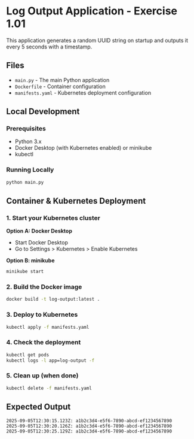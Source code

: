 # Log Output Application - Exercise 1.01

This application generates a random UUID string on startup and outputs it every 5 seconds with a timestamp.

## Files

- `main.py` - The main Python application
- `Dockerfile` - Container configuration
- `manifests.yaml` - Kubernetes deployment configuration

## Local Development

### Prerequisites
- Python 3.x
- Docker Desktop (with Kubernetes enabled) or minikube
- kubectl

### Running Locally
```bash
python main.py
```

## Container & Kubernetes Deployment

### 1. Start your Kubernetes cluster
**Option A: Docker Desktop**
- Start Docker Desktop
- Go to Settings > Kubernetes > Enable Kubernetes

**Option B: minikube**
```bash
minikube start
```

### 2. Build the Docker image
```bash
docker build -t log-output:latest .
```

### 3. Deploy to Kubernetes
```bash
kubectl apply -f manifests.yaml
```

### 4. Check the deployment
```bash
kubectl get pods
kubectl logs -l app=log-output -f
```

### 5. Clean up (when done)
```bash
kubectl delete -f manifests.yaml
```

## Expected Output
```
2025-09-05T12:30:15.123Z: a1b2c3d4-e5f6-7890-abcd-ef1234567890
2025-09-05T12:30:20.126Z: a1b2c3d4-e5f6-7890-abcd-ef1234567890
2025-09-05T12:30:25.129Z: a1b2c3d4-e5f6-7890-abcd-ef1234567890
```
